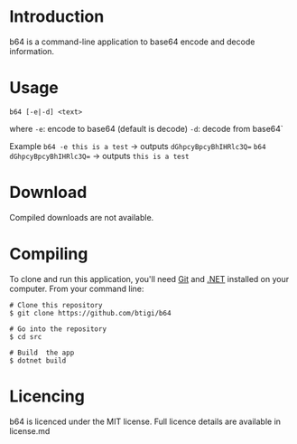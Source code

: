 # Introduction

b64 is a command-line application to base64 encode and decode information.

# Usage

`b64 [-e|-d] <text>`

where
  `-e`: encode to base64 (default is decode)
  `-d`: decode from base64`

Example
`b64 -e this is a test` -> outputs `dGhpcyBpcyBhIHRlc3Q=`
`b64 dGhpcyBpcyBhIHRlc3Q=` -> outputs `this is a test`

# Download

Compiled downloads are not available.

# Compiling

To clone and run this application, you'll need [Git](https://git-scm.com) and [.NET](https://dotnet.microsoft.com/) installed on your computer. From your command line:

```
# Clone this repository
$ git clone https://github.com/btigi/b64

# Go into the repository
$ cd src

# Build  the app
$ dotnet build
```

# Licencing

b64 is licenced under the MIT license. Full licence details are available in license.md